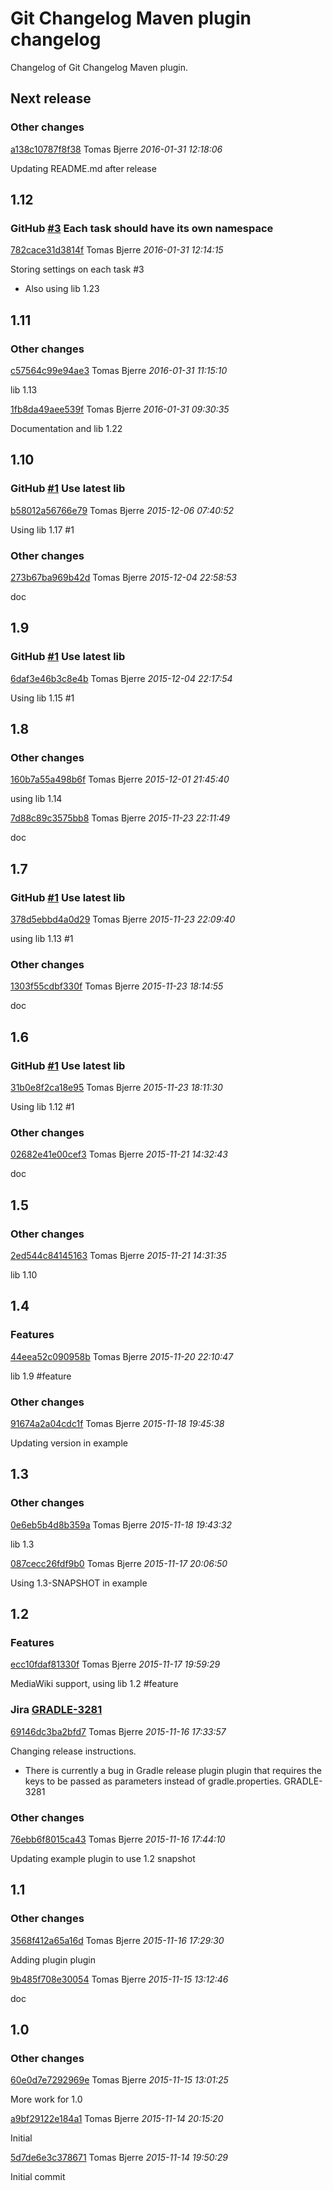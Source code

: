 
# Git Changelog Maven plugin changelog

Changelog of Git Changelog Maven plugin.

## Next release
### Other changes

[a138c10787f8f38](https://github.com/tomasbjerre/git-changelog-maven-plugin/commit/a138c10787f8f38) Tomas Bjerre *2016-01-31 12:18:06*

Updating README.md after release


## 1.12
### GitHub [#3](https://github.com/tomasbjerre/git-changelog-gradle-plugin/issues/3) Each task should have its own namespace

[782cace31d3814f](https://github.com/tomasbjerre/git-changelog-maven-plugin/commit/782cace31d3814f) Tomas Bjerre *2016-01-31 12:14:15*

Storing settings on each task #3

 * Also using lib 1.23


## 1.11
### Other changes

[c57564c99e94ae3](https://github.com/tomasbjerre/git-changelog-maven-plugin/commit/c57564c99e94ae3) Tomas Bjerre *2016-01-31 11:15:10*

lib 1.13

[1fb8da49aee539f](https://github.com/tomasbjerre/git-changelog-maven-plugin/commit/1fb8da49aee539f) Tomas Bjerre *2016-01-31 09:30:35*

Documentation and lib 1.22


## 1.10
### GitHub [#1](https://github.com/tomasbjerre/git-changelog-gradle-plugin/issues/1) Use latest lib

[b58012a56766e79](https://github.com/tomasbjerre/git-changelog-maven-plugin/commit/b58012a56766e79) Tomas Bjerre *2015-12-06 07:40:52*

Using lib 1.17 #1


### Other changes

[273b67ba969b42d](https://github.com/tomasbjerre/git-changelog-maven-plugin/commit/273b67ba969b42d) Tomas Bjerre *2015-12-04 22:58:53*

doc


## 1.9
### GitHub [#1](https://github.com/tomasbjerre/git-changelog-gradle-plugin/issues/1) Use latest lib

[6daf3e46b3c8e4b](https://github.com/tomasbjerre/git-changelog-maven-plugin/commit/6daf3e46b3c8e4b) Tomas Bjerre *2015-12-04 22:17:54*

Using lib 1.15 #1


## 1.8
### Other changes

[160b7a55a498b6f](https://github.com/tomasbjerre/git-changelog-maven-plugin/commit/160b7a55a498b6f) Tomas Bjerre *2015-12-01 21:45:40*

using lib 1.14

[7d88c89c3575bb8](https://github.com/tomasbjerre/git-changelog-maven-plugin/commit/7d88c89c3575bb8) Tomas Bjerre *2015-11-23 22:11:49*

doc


## 1.7
### GitHub [#1](https://github.com/tomasbjerre/git-changelog-gradle-plugin/issues/1) Use latest lib

[378d5ebbd4a0d29](https://github.com/tomasbjerre/git-changelog-maven-plugin/commit/378d5ebbd4a0d29) Tomas Bjerre *2015-11-23 22:09:40*

using lib 1.13 #1


### Other changes

[1303f55cdbf330f](https://github.com/tomasbjerre/git-changelog-maven-plugin/commit/1303f55cdbf330f) Tomas Bjerre *2015-11-23 18:14:55*

doc


## 1.6
### GitHub [#1](https://github.com/tomasbjerre/git-changelog-gradle-plugin/issues/1) Use latest lib

[31b0e8f2ca18e95](https://github.com/tomasbjerre/git-changelog-maven-plugin/commit/31b0e8f2ca18e95) Tomas Bjerre *2015-11-23 18:11:30*

Using lib 1.12 #1


### Other changes

[02682e41e00cef3](https://github.com/tomasbjerre/git-changelog-maven-plugin/commit/02682e41e00cef3) Tomas Bjerre *2015-11-21 14:32:43*

doc


## 1.5
### Other changes

[2ed544c84145163](https://github.com/tomasbjerre/git-changelog-maven-plugin/commit/2ed544c84145163) Tomas Bjerre *2015-11-21 14:31:35*

lib 1.10


## 1.4
### Features

[44eea52c090958b](https://github.com/tomasbjerre/git-changelog-maven-plugin/commit/44eea52c090958b) Tomas Bjerre *2015-11-20 22:10:47*

lib 1.9 #feature


### Other changes

[91674a2a04cdc1f](https://github.com/tomasbjerre/git-changelog-maven-plugin/commit/91674a2a04cdc1f) Tomas Bjerre *2015-11-18 19:45:38*

Updating version in example


## 1.3
### Other changes

[0e6eb5b4d8b359a](https://github.com/tomasbjerre/git-changelog-maven-plugin/commit/0e6eb5b4d8b359a) Tomas Bjerre *2015-11-18 19:43:32*

lib 1.3

[087cecc26fdf9b0](https://github.com/tomasbjerre/git-changelog-maven-plugin/commit/087cecc26fdf9b0) Tomas Bjerre *2015-11-17 20:06:50*

Using 1.3-SNAPSHOT in example


## 1.2
### Features

[ecc10fdaf81330f](https://github.com/tomasbjerre/git-changelog-maven-plugin/commit/ecc10fdaf81330f) Tomas Bjerre *2015-11-17 19:59:29*

MediaWiki support, using lib 1.2 #feature


### Jira [GRADLE-3281](https://jiraserver/jira/browse/GRADLE-3281) 

[69146dc3ba2bfd7](https://github.com/tomasbjerre/git-changelog-maven-plugin/commit/69146dc3ba2bfd7) Tomas Bjerre *2015-11-16 17:33:57*

Changing release instructions.

 * There is currently a bug in Gradle release plugin plugin that requires the keys to be passed as parameters instead of gradle.properties. GRADLE-3281


### Other changes

[76ebb6f8015ca43](https://github.com/tomasbjerre/git-changelog-maven-plugin/commit/76ebb6f8015ca43) Tomas Bjerre *2015-11-16 17:44:10*

Updating example plugin to use 1.2 snapshot


## 1.1
### Other changes

[3568f412a65a16d](https://github.com/tomasbjerre/git-changelog-maven-plugin/commit/3568f412a65a16d) Tomas Bjerre *2015-11-16 17:29:30*

Adding plugin plugin

[9b485f708e30054](https://github.com/tomasbjerre/git-changelog-maven-plugin/commit/9b485f708e30054) Tomas Bjerre *2015-11-15 13:12:46*

doc


## 1.0
### Other changes

[60e0d7e7292969e](https://github.com/tomasbjerre/git-changelog-maven-plugin/commit/60e0d7e7292969e) Tomas Bjerre *2015-11-15 13:01:25*

More work for 1.0

[a9bf29122e184a1](https://github.com/tomasbjerre/git-changelog-maven-plugin/commit/a9bf29122e184a1) Tomas Bjerre *2015-11-14 20:15:20*

Initial

[5d7de6e3c378671](https://github.com/tomasbjerre/git-changelog-maven-plugin/commit/5d7de6e3c378671) Tomas Bjerre *2015-11-14 19:50:29*

Initial commit


 